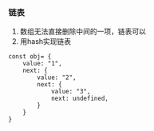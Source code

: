 ### 链表

1. 数组无法直接删除中间的一项，链表可以
2. 用hash实现链表
```
const obj= {
    value: "1",
    next: {
        value: "2",
        next: {
            value: "3",
            next: undefined,
        }
    }
}
```

